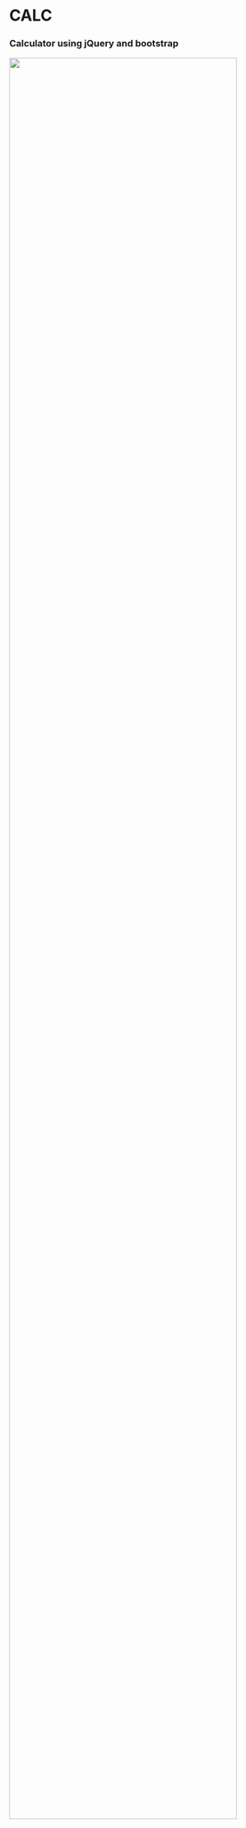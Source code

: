 # CALC
<h3>Calculator using jQuery and bootstrap</h3>
<img src="https://cloud.githubusercontent.com/assets/8466448/11936623/28b25cd6-a835-11e5-8186-d1788b67e9ec.png" width="90%"></img> 
